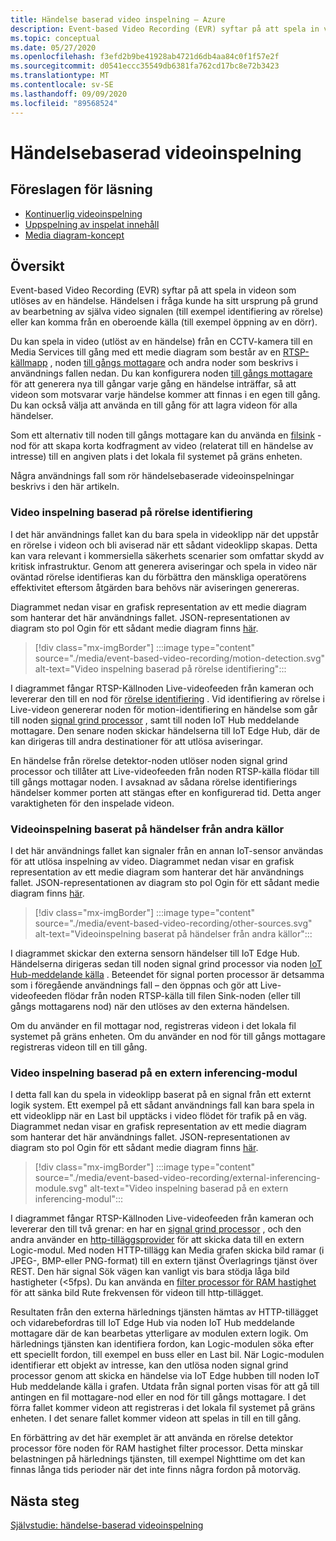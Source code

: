 ```yaml
---
title: Händelse baserad video inspelning – Azure
description: Event-based Video Recording (EVR) syftar på att spela in videon som utlöses av en händelse. Händelsen i fråga kunde ha sitt ursprung på grund av bearbetning av själva video signalen (till exempel identifiering av rörelse) eller kan komma från en oberoende källa (till exempel öppning av en dörr).  Några användnings fall som rör händelsebaserade videoinspelningar beskrivs i den här artikeln.
ms.topic: conceptual
ms.date: 05/27/2020
ms.openlocfilehash: f3efd2b9be41928ab4721d6db4aa84c0f1f57e2f
ms.sourcegitcommit: d0541eccc35549db6381fa762cd17bc8e72b3423
ms.translationtype: MT
ms.contentlocale: sv-SE
ms.lasthandoff: 09/09/2020
ms.locfileid: "89568524"
---
```

# <a name="event-based-video-recording"></a>Händelsebaserad videoinspelning  
 
## <a name="suggested-pre-reading"></a>Föreslagen för läsning  

* [Kontinuerlig videoinspelning](continuous-video-recording-concept.md)
* [Uppspelning av inspelat innehåll](video-playback-concept.md)
* [Media diagram-koncept](media-graph-concept.md)

## <a name="overview"></a>Översikt 

Event-based Video Recording (EVR) syftar på att spela in videon som utlöses av en händelse. Händelsen i fråga kunde ha sitt ursprung på grund av bearbetning av själva video signalen (till exempel identifiering av rörelse) eller kan komma från en oberoende källa (till exempel öppning av en dörr). 

Du kan spela in video (utlöst av en händelse) från en CCTV-kamera till en Media Services till gång med ett medie diagram som består av en [RTSP-källmapp](media-graph-concept.md#rtsp-source) , noden [till gångs mottagare](media-graph-concept.md#asset-sink) och andra noder som beskrivs i användnings fallen nedan. Du kan konfigurera noden [till gångs mottagare](media-graph-concept.md#asset-sink) för att generera nya till gångar varje gång en händelse inträffar, så att videon som motsvarar varje händelse kommer att finnas i en egen till gång. Du kan också välja att använda en till gång för att lagra videon för alla händelser. 

Som ett alternativ till noden till gångs mottagare kan du använda en [filsink](media-graph-concept.md#file-sink) -nod för att skapa korta kodfragment av video (relaterat till en händelse av intresse) till en angiven plats i det lokala fil systemet på gräns enheten. 

Några användnings fall som rör händelsebaserade videoinspelningar beskrivs i den här artikeln.

### <a name="video-recording-based-on-motion-detection"></a>Video inspelning baserad på rörelse identifiering  

I det här användnings fallet kan du bara spela in videoklipp när det uppstår en rörelse i videon och bli aviserad när ett sådant videoklipp skapas. Detta kan vara relevant i kommersiella säkerhets scenarier som omfattar skydd av kritisk infrastruktur. Genom att generera aviseringar och spela in video när oväntad rörelse identifieras kan du förbättra den mänskliga operatörens effektivitet eftersom åtgärden bara behövs när aviseringen genereras.

Diagrammet nedan visar en grafisk representation av ett medie diagram som hanterar det här användnings fallet. JSON-representationen av diagram sto pol Ogin för ett sådant medie diagram finns [här](https://github.com/Azure/live-video-analytics/blob/master/MediaGraph/topologies/evr-motion-assets/topology.json).

> [!div class="mx-imgBorder"]
> :::image type="content" source="./media/event-based-video-recording/motion-detection.svg" alt-text="Video inspelning baserad på rörelse identifiering":::

I diagrammet fångar RTSP-Källnoden Live-videofeeden från kameran och levererar den till en nod för [rörelse identifiering](media-graph-concept.md#motion-detection-processor) . Vid identifiering av rörelse i Live-videon genererar noden för motion-identifiering en händelse som går till noden [signal grind processor](media-graph-concept.md#signal-gate-processor) , samt till noden IoT Hub meddelande mottagare. Den senare noden skickar händelserna till IoT Edge Hub, där de kan dirigeras till andra destinationer för att utlösa aviseringar. 

En händelse från rörelse detektor-noden utlöser noden signal grind processor och tillåter att Live-videofeeden från noden RTSP-källa flödar till till gångs mottagar noden. I avsaknad av sådana rörelse identifierings händelser kommer porten att stängas efter en konfigurerad tid. Detta anger varaktigheten för den inspelade videon.

### <a name="video-recording-based-on-events-from-other-sources"></a>Videoinspelning baserat på händelser från andra källor  

I det här användnings fallet kan signaler från en annan IoT-sensor användas för att utlösa inspelning av video. Diagrammet nedan visar en grafisk representation av ett medie diagram som hanterar det här användnings fallet. JSON-representationen av diagram sto pol Ogin för ett sådant medie diagram finns [här](https://github.com/Azure/live-video-analytics/blob/master/MediaGraph/topologies/evr-hubMessage-files/topology.json).

> [!div class="mx-imgBorder"]
> :::image type="content" source="./media/event-based-video-recording/other-sources.svg" alt-text="Videoinspelning baserat på händelser från andra källor":::

I diagrammet skickar den externa sensorn händelser till IoT Edge Hub. Händelserna dirigeras sedan till noden signal grind processor via noden [IoT Hub-meddelande källa](media-graph-concept.md#iot-hub-message-source) . Beteendet för signal porten processor är detsamma som i föregående användnings fall – den öppnas och gör att Live-videofeeden flödar från noden RTSP-källa till filen Sink-noden (eller till gångs mottagarens nod) när den utlöses av den externa händelsen. 

Om du använder en fil mottagar nod, registreras videon i det lokala fil systemet på gräns enheten. Om du använder en nod för till gångs mottagare registreras videon till en till gång.

### <a name="video-recording-based-on-an-external-inferencing-module"></a>Video inspelning baserad på en extern inferencing-modul 

I detta fall kan du spela in videoklipp baserat på en signal från ett externt logik system. Ett exempel på ett sådant användnings fall kan bara spela in ett videoklipp när en Last bil upptäcks i video flödet för trafik på en väg. Diagrammet nedan visar en grafisk representation av ett medie diagram som hanterar det här användnings fallet. JSON-representationen av diagram sto pol Ogin för ett sådant medie diagram finns [här](https://github.com/Azure/live-video-analytics/blob/master/MediaGraph/topologies/evr-hubMessage-assets/topology.json).

> [!div class="mx-imgBorder"]
> :::image type="content" source="./media/event-based-video-recording/external-inferencing-module.svg" alt-text="Video inspelning baserad på en extern inferencing-modul":::

I diagrammet fångar RTSP-Källnoden Live-videofeeden från kameran och levererar den till två grenar: en har en [signal grind processor](media-graph-concept.md#signal-gate-processor) , och den andra använder en [http-tilläggsprovider](media-graph-concept.md) för att skicka data till en extern Logic-modul. Med noden HTTP-tillägg kan Media grafen skicka bild ramar (i JPEG-, BMP-eller PNG-format) till en extern tjänst Överlagrings tjänst över REST. Den här signal Sök vägen kan vanligt vis bara stödja låga bild hastigheter (<5fps). Du kan använda en [filter processor för RAM hastighet](media-graph-concept.md#frame-rate-filter-processor) för att sänka bild Rute frekvensen för videon till http-tillägget.

Resultaten från den externa härlednings tjänsten hämtas av HTTP-tillägget och vidarebefordras till IoT Edge Hub via noden IoT Hub meddelande mottagare där de kan bearbetas ytterligare av modulen extern logik. Om härlednings tjänsten kan identifiera fordon, kan Logic-modulen söka efter ett speciellt fordon, till exempel en buss eller en Last bil. När Logic-modulen identifierar ett objekt av intresse, kan den utlösa noden signal grind processor genom att skicka en händelse via IoT Edge hubben till noden IoT Hub meddelande källa i grafen. Utdata från signal porten visas för att gå till antingen en fil mottagare-nod eller en nod för till gångs mottagare. I det förra fallet kommer videon att registreras i det lokala fil systemet på gräns enheten. I det senare fallet kommer videon att spelas in till en till gång.

En förbättring av det här exemplet är att använda en rörelse detektor processor före noden för RAM hastighet filter processor. Detta minskar belastningen på härlednings tjänsten, till exempel Nighttime om det kan finnas långa tids perioder när det inte finns några fordon på motorväg. 

## <a name="next-steps"></a>Nästa steg

[Självstudie: händelse-baserad videoinspelning](event-based-video-recording-tutorial.md)
